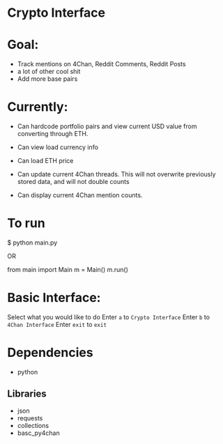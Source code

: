 # Crypto Interface

# Goal:
* Track mentions on 4Chan, Reddit Comments, Reddit Posts
* a lot of other cool shit
* Add more base pairs

# Currently:
* Can hardcode portfolio pairs and view current USD value from converting through ETH.
* Can view load currency info
* Can load ETH price

* Can update current 4Chan threads. This will not overwrite previously stored data, and will not double counts

* Can display current 4Chan mention counts.


# To run

  $ python main.py

OR

  from main import Main
  m = Main()
  m.run()


# Basic Interface:

Select what you would like to do
	Enter `a` to `Crypto Interface`
	Enter `b` to `4Chan Interface`
	Enter `exit` to `exit`


# Dependencies
* python

## Libraries
  * json
  * requests
  * collections
  * basc_py4chan
